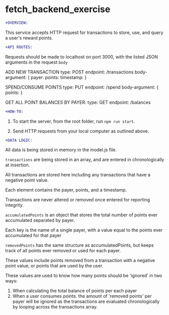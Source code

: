# fetch_backend_exercise
```diff
+OVERVIEW:
```
This service accepts HTTP request for transactions to store, use, and query a user's reward points.

```diff
+API ROUTES:
```
Requests should be made to localhost on port 3000, with the listed JSON arguments in the request ```body```

ADD NEW TRANSACTION
  type: POST
  endpoint: /transactions
  body-argument: {
    payer: <string>
    points: <integer>
    timestamp: <UTC date>
  }

SPEND/CONSUME POINTS
  type: PUT
  endpoint: /spend
  body-argument: {
    points: <integer>
  }

GET ALL POINT BALANCES BY PAYER:
  type: GET
  endpoint: /balances

```diff
+HOW-TO:
```
 1. To start the server, from the root folder, run `npm run start`.

2. Send HTTP requests from your local computer as outlined above.

```diff
+DATA LOGIC:
```
  
All data is being stored in memory in the model.js file.

```transactions``` are being stored in an array, and are entered in chronologically at insertion.

All transactions are stored here including any transactions that have a negative point value.

Each element contains the payer, points, and a timestamp.

Transactions are never altered or removed once entered for reporting integrity.


```accumulatedPoints``` is an object that stores the total number of points ever accumulated separated by payer.

Each key is the name of a single payer, with a value equal to the points ever accumulated for that payer

```removedPoints``` has the same structure as accumulatedPoints, but keeps track of all points ever removed or used for each payer.

These values include points removed from a transaction with a negative point value, or points that are used by the user.

These values are used to know how many points should be 'ignored' in two ways:
  1. When calculating the total balance of points per each payer
  2. When a user consumes points. the amount of 'removed points' per payer will be ignored as the transactions are evaluated chronologically by looping across the transactions array.



